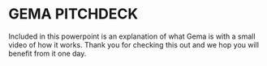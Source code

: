 # GEMA PITCHDECK 

Included in this powerpoint is an explanation of what Gema is with a small video of how it works. Thank you for checking this out and we hop you will benefit from it one day.
